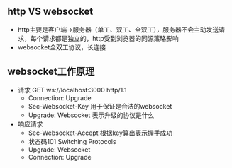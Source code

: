 ## http VS websocket
- http主要是客户端->服务器（单工、双工、全双工），服务器不会主动发送请求，每个请求都是独立的，http受到浏览器的同源策略影响
- websocket全双工协议，长连接

## websocket工作原理
- 请求 GET ws://localhost:3000 http/1.1
  - Connection: Upgrade
  - Sec-Websocket-Key 用于保证是合法的websocket
  - Upgrade: Websocket  表示升级的协议是什么
- 响应请求
  - Sec-Websocket-Accept 根据key算出表示握手成功
  - 状态码101 Switching Protocols
  - Upgrade: Websocket
  - Connection: Upgrade